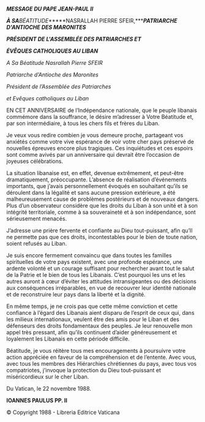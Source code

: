 ***MESSAGE DU PAPE JEAN-PAUL II***

***À SA**BÉATITUDE******NASRALLAH PIERRE SFEIR,******PATRIARCHE D'ANTIOCHE DES MARONITES***

***PRÉSIDENT DE L'ASSEMBLÉE DES PATRIARCHES ET***

***ÉVÊQUES CATHOLIQUES AU LIBAN***

*A Sa Béatitude Nasrallah Pierre SFEIR*

*Patriarche d’Antioche des Maronites*

*Président de l’Assemblée des Patriarches*

*et Evêques catholiques au Liban*

EN CET ANNIVERSAIRE de l’Indépendance nationale, que le peuple libanais commémore dans la souffrance, le désire m’adresser à Votre Béatitude et, par son intermédiaire, à tous les chers fils et frères du Liban.

Je veux vous redire combien je vous demeure proche, partageant vos anxiétés comme votre vive espérance de voir votre cher pays préservé de nouvelles épreuves encore plus tragiques. Ces inquiétudes et ces espoirs sont comme avivés par un anniversaire qui devrait être l’occasion de joyeuses célébrations.

La situation libanaise est, en effet, devenue extrêmement, et peut-être dramatiquement, préoccupante. L’absence de réalisation d’événements importants, que j’avais personnellement évoqués en souhaitant qu’ils se déroulent dans la légalité et sans aucune pression extérieure, a été malheureusement cause de problèmes postérieurs et de nouveaux dangers. Plus d’un observateur considère que les droits du Liban à son unité et à son intégrité territoriale, comme à sa souveraineté et à son indépendance, sont sérieusement menacés.

J’adresse une prière fervente et confiante au Dieu tout-puissant, afin qu’Il ne permette pas que ces droits, incontestables pour le bien de toute nation, soient refusés au Liban.

Je suis encore fermement convaincu que dans toutes les familles spirituelles de votre pays existent, avec une profonde espérance, une ardente volonté et un courage suffisant pour rechercher avant tout le salut de la Patrie et le bien de tous les Libanais. C’est pourquoi les uns et les autres auront à cœur d’éviter les attitudes intransigeantes ou des décisions aux conséquences irréparables, en vue de recouvrer leur identité nationale et de reconstruire leur pays dans la liberté et la dignité.

En même temps, je ne crois pas que cette même conviction et cette confiance à l’égard des Libanais aient disparu de l’esprit de ceux qui, dans les milieux internationaux, veulent être des amis pour le Liban et des défenseurs des droits fondamentaux des peuples. Je leur renouvelle mon appel très pressant, afin qu’ils continuent d’aider généreusement et loyalement les Libanais en cette période difficile.

Béatitude, je vous réitère tous mes encouragements à poursuivre votre action appréciée en faveur de la compréhension et de l’entente. Avec vous, avec tous les membres des Hiérarchies chrétiennes du pays, avec tous vos compatriotes, j’invoque la protection du Dieu tout-puissant et miséricordieux sur le cher Liban.

Du Vatican, le 22 novembre 1988.

**IOANNES PAULUS PP. II**

© Copyright 1988 - Libreria Editrice Vaticana